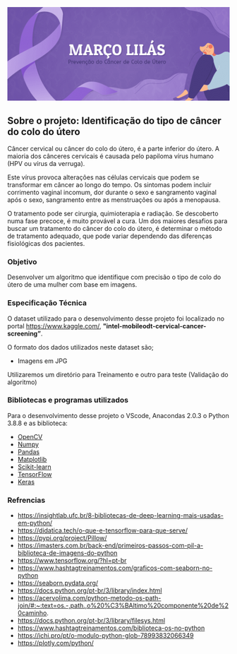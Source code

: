 <p align="center">
  <a>
    <img src="imagem/2.png" alt="Logo">
  </a>

## Sobre o projeto: **Identificação do tipo de câncer do colo do útero**

Câncer cervical ou câncer do colo do útero, é a parte inferior do útero. A maioria dos cânceres cervicais é causada pelo papiloma vírus humano (HPV ou vírus da verruga).

Este vírus provoca alterações nas células cervicais que podem se transformar em câncer ao longo do tempo. Os sintomas podem incluir corrimento vaginal incomum, dor durante o sexo e sangramento vaginal após o sexo, sangramento entre as menstruações ou após a menopausa.

O tratamento pode ser cirurgia, quimioterapia e radiação. Se descoberto numa fase precoce, é muito provável a cura. Um dos maiores desafios para buscar um  tratamento do câncer do colo do útero, é determinar o método de tratamento adequado, que pode variar dependendo das diferenças fisiológicas dos pacientes.

### Objetivo

Desenvolver um algoritmo que identifique com precisão o tipo de colo do útero de uma mulher com base em imagens.

### Especificação Técnica

O dataset utilizado para o desenvolvimento desse projeto foi localizado no portal https://www.kaggle.com/,  **"intel-mobileodt-cervical-cancer-screening”**.

O formato dos dados utilizados neste dataset são;

- Imagens em JPG

Utilizaremos um diretório para Treinamento e outro para teste (Validação do algoritmo)


### Bibliotecas e programas utilizados

Para o desenvolvimento desse projeto o VScode, Anacondas 2.0.3 o Python 3.8.8 e as biblioteca:

-   [OpenCV](https://docs.opencv.org/3.4.0/index.html)
-   [Numpy](https://numpy.org/)
-   [Pandas](https://pandas.pydata.org/)
-   [Matplotlib](https://matplotlib.org/)
-   [Scikit-learn](https://scikit-learn.org/stable/)
-   [TensorFlow](https://www.tensorflow.org/resources/libraries-extensions?hl=pt-br)
-   [Keras](https://keras.io/)

### Refrencias
- https://insightlab.ufc.br/8-bibliotecas-de-deep-learning-mais-usadas-em-python/
- https://didatica.tech/o-que-e-tensorflow-para-que-serve/
- https://pypi.org/project/Pillow/
- https://imasters.com.br/back-end/primeiros-passos-com-pil-a-biblioteca-de-imagens-do-python
- https://www.tensorflow.org/?hl=pt-br
- https://www.hashtagtreinamentos.com/graficos-com-seaborn-no-python
- https://seaborn.pydata.org/
- https://docs.python.org/pt-br/3/library/index.html
- https://acervolima.com/python-metodo-os-path-join/#:~:text=os.-,path.,o%20%C3%BAltimo%20componente%20de%20caminho.
- https://docs.python.org/pt-br/3/library/filesys.html
- https://www.hashtagtreinamentos.com/biblioteca-os-no-python
- https://ichi.pro/pt/o-modulo-python-glob-78993832066349
- https://plotly.com/python/
